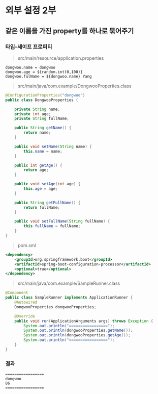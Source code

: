 # 외부 설정 2부

## 같은 이름을 가진 property를 하나로 묶어주기

### 타입-세이프 프로퍼티

> src/main/resource/application.properties

```
dongwoo.name = dongwoo
dongwoo.age = ${random.int(0,100)}
dongwoo.fulName = ${dongwoo.name} Yang
```

> src/main/java/com.example/DongwooProperties.class

```java
@ConfigurationProperties("dongwoo")
public class DongwooProperties {

    private String name;
    private int age;
    private String fullName;

    public String getName() {
        return name;
    }

    public void setName(String name) {
        this.name = name;
    }

    public int getAge() {
        return age;
    }

    public void setAge(int age) {
        this.age = age;
    }

    public String getFullName() {
        return fullName;
    }

    public void setFullName(String fullName) {
        this.fullName = fullName;
    }
}
```

> pom.sml

```xml
<dependency>
	<groupId>org.springframework.boot</groupId>
	<artifactId>spring-boot-configuration-processor</artifactId>
	<optional>true</optional>
</dependency>
```

> src/main/java/com.example/SampleRunner.class

```java
@Component
public class SampleRunner implements ApplicationRunner {
    @Autowired
    DongwooProperties dongwooProperties;

    @Override
    public void run(ApplicationArguments args) throws Exception {
        System.out.println("=================");
        System.out.println(dongwooProperties.getName());
        System.out.println(dongwooProperties.getAge());
        System.out.println("=================");
    }
}
```

### 결과

```shell
=================
dongwoo
86
=================
```
